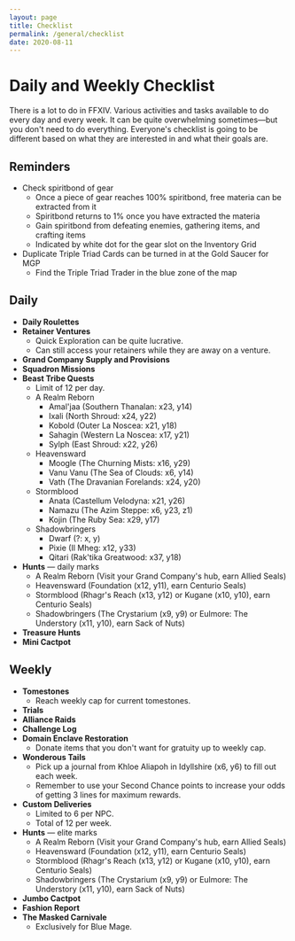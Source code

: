```yaml
---
layout: page
title: Checklist
permalink: /general/checklist
date: 2020-08-11
---
```


# Daily and Weekly Checklist

There is a lot to do in FFXIV. Various activities and tasks available to do every day and every week. It can be quite overwhelming sometimes—but you don't need to do everything. Everyone's checklist is going to be different based on what they are interested in and what their goals are.

## Reminders

- Check spiritbond of gear
  - Once a piece of gear reaches 100% spiritbond, free materia can be extracted from it
  - Spiritbond returns to 1% once you have extracted the materia
  - Gain spiritbond from defeating enemies, gathering items, and crafting items
  - Indicated by white dot for the gear slot on the Inventory Grid
- Duplicate Triple Triad Cards can be turned in at the Gold Saucer for MGP
  - Find the Triple Triad Trader in the blue zone of the map

## Daily

- **Daily Roulettes**
- **Retainer Ventures**
  - Quick Exploration can be quite lucrative.
  - Can still access your retainers while they are away on a venture.
- **Grand Company Supply and Provisions**
- **Squadron Missions**
- **Beast Tribe Quests**
  - Limit of 12 per day.
  - A Realm Reborn
    - Amal'jaa (Southern Thanalan: x23, y14)
    - Ixali (North Shroud: x24, y22)
    - Kobold (Outer La Noscea: x21, y18)
    - Sahagin (Western La Noscea: x17, y21)
    - Sylph (East Shroud: x22, y26)
  - Heavensward
    - Moogle (The Churning Mists: x16, y29)
    - Vanu Vanu (The Sea of Clouds: x6, y14)
    - Vath (The Dravanian Forelands: x24, y20)
  - Stormblood
    - Anata (Castellum Velodyna: x21, y26)
    - Namazu (The Azim Steppe: x6, y23, z1)
    - Kojin (The Ruby Sea: x29, y17)
  - Shadowbringers
    - Dwarf (?: x, y)
    - Pixie (Il Mheg: x12, y33)
    - Qitari (Rak'tika Greatwood: x37, y18)
- **Hunts** — daily marks
  - A Realm Reborn (Visit your Grand Company's hub, earn Allied Seals)
  - Heavensward (Foundation (x12, y11), earn Centurio Seals)
  - Stormblood (Rhagr's Reach (x13, y12) or Kugane (x10, y10), earn Centurio Seals)
  - Shadowbringers (The Crystarium (x9, y9) or Eulmore: The Understory (x11, y10), earn Sack of Nuts)
- **Treasure Hunts**
- **Mini Cactpot**

## Weekly

- **Tomestones**
  - Reach weekly cap for current tomestones.
- **Trials**
- **Alliance Raids**
- **Challenge Log**
- **Domain Enclave Restoration**
  - Donate items that you don't want for gratuity up to weekly cap.
- **Wonderous Tails**
  - Pick up a journal from Khloe Aliapoh in Idyllshire (x6, y6) to fill out each week.
  - Remember to use your Second Chance points to increase your odds of getting 3 lines for maximum rewards.
- **Custom Deliveries**
  - Limited to 6 per NPC.
  - Total of 12 per week.
- **Hunts** — elite marks
  - A Realm Reborn (Visit your Grand Company's hub, earn Allied Seals)
  - Heavensward (Foundation (x12, y11), earn Centurio Seals)
  - Stormblood (Rhagr's Reach (x13, y12) or Kugane (x10, y10), earn Centurio Seals)
  - Shadowbringers (The Crystarium (x9, y9) or Eulmore: The Understory (x11, y10), earn Sack of Nuts)
- **Jumbo Cactpot**
- **Fashion Report**
- **The Masked Carnivale**
  - Exclusively for Blue Mage.

